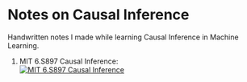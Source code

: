 # Notes on Causal Inference
Handwritten notes I made while learning Causal Inference in Machine Learning.

1. MIT 6.S897 Causal Inference: \
[![MIT 6.S897 Causal Inference](http://img.youtube.com/vi/gRkUhg9Wb-I/0.jpg)](http://www.youtube.com/watch?v=gRkUhg9Wb-I "Causal Inference, Part 1")
